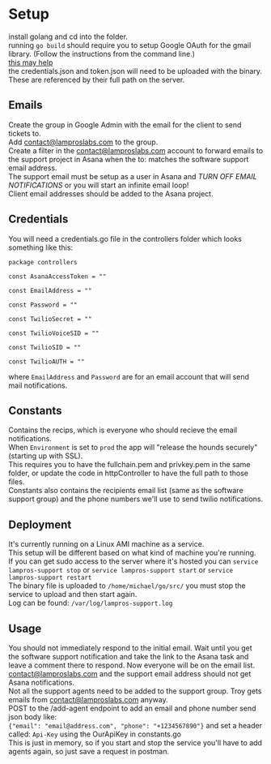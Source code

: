 Setup
===
install golang and cd into the folder.  
running `go build` should require you to setup Google OAuth for the gmail library. (Follow the instructions from the command line.)  
[this may help](https://developers.google.com/gmail/api/auth/web-server)  
the credentials.json and token.json will need to be uploaded with the binary.  
These are referenced by their full path on the server.  

Emails
---
Create the group in Google Admin with the email for the client to send tickets to.  
Add contact@lamproslabs.com to the group.  
Create a filter in the contact@lamproslabs.com account to forward emails to the support project in Asana when the to: matches the software support email address.  
The support email must be setup as a user in Asana and *TURN OFF EMAIL NOTIFICATIONS* or you will start an infinite email loop!  
Client email addresses should be added to the Asana project.  

Credentials
---
You will need a credentials.go file in the controllers folder which looks something like this:  

`package controllers`

`const AsanaAccessToken = ""`

`const EmailAddress = ""`

`const Password = ""`

`const TwilioSecret = ""`

`const TwilioVoiceSID = ""`

`const TwilioSID = ""`

`const TwilioAUTH = ""`

where `EmailAddress` and `Password` are for an email account that will send mail notifications.  

Constants
---
Contains the recips, which is everyone who should recieve the email notifications.  
When `Environment` is set to `prod` the app will "release the hounds securely" (starting up with SSL).  
This requires you to have the fullchain.pem and privkey.pem in the same folder, or update the code in httpController to have the full path to those files.  
Constants also contains the recipients email list (same as the software support group) and the phone numbers we'll use to send twilio notifications.  

Deployment
---
It's currently running on a Linux AMI machine as a service.  
This setup will be different based on what kind of machine you're running.  
If you can get sudo access to the server where it's hosted you can `service lampros-support stop` or `service lampros-support start` or `service lampros-support restart`  
The binary file is uploaded to `/home/michael/go/src/` you must stop the service to upload and then start again.  
Log can be found: `/var/log/lampros-support.log`  

Usage
---
You should not immediately respond to the initial email.  Wait until you get the software support notification and take the link to the Asana task and leave a comment there to respond.  Now everyone will be on the email list.  contact@lamproslabs.com and the support email address should not get Asana notifications.  
Not all the support agents need to be added to the support group.  Troy gets emails from contact@lamproslabs.com anyway.  
POST to the /add-agent endpoint to add an email and phone number send json body like:  
`{"email": "email@address.com", "phone": "+1234567890"}`
and set a header called: `Api-Key` using the OurApiKey in constants.go  
This is just in memory, so if you start and stop the service you'll have to add agents again, so just save a request in postman.

